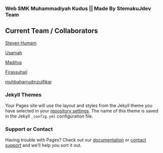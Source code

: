### Web SMK Muhammadiyah Kudus || Made By StemakuJdev Team


## Current Team / Collaborators
[Steven Humam](t.me/stevenfrst)

[Usamah](t.me/Eexvuu)

[Maditya](t.me/MI_Aditya)

[Firassuhail](t.me/frssuhail)

[muhbaharrudinzulfikar](t.me/Zulfikar003)



### Jekyll Themes

Your Pages site will use the layout and styles from the Jekyll theme you have selected in your [repository settings](https://github.com/StemakuJdev/WebSMKPerengProject2K18/settings). The name of this theme is saved in the Jekyll `_config.yml` configuration file.

### Support or Contact

Having trouble with Pages? Check out our [documentation](https://help.github.com/categories/github-pages-basics/) or [contact support](https://github.com/contact) and we’ll help you sort it out.
